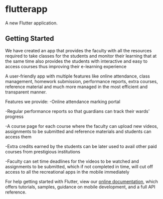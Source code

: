 # flutterapp

A new Flutter application.

## Getting Started


We have created an app that provides the faculty with all the resources required to take classes for the students and
monitor their learning that at the same time also provides the students with interactive and easy to access courses thus
improving their e-learning experience


A user-friendly app with multiple features like online attendance, class management, homework submission, performance reports,
extra courses, reference material  and much more managed in the most efficient and transparent manner.


Features we provide:
-Online attendance marking portal

-Regular performance reports so that guardians can track their wards’ progress

-A course page for each course where the faculty can upload new videos, assignments to be submitted and reference materials and students can access them

-Extra credits earned by the students can be later used to avail other paid courses from prestigious institutions

-Faculty can set time deadlines for the videos to be watched and assignments to be submitted, which if not completed in time, will cut off access to all the recreational apps in the mobile immediately

For help getting started with Flutter, view our
[online documentation](https://flutter.dev/docs), which offers tutorials,
samples, guidance on mobile development, and a full API reference.


